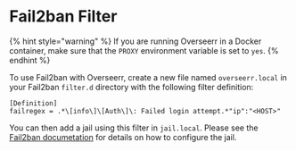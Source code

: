 # Fail2ban Filter

{% hint style="warning" %}
If you are running Overseerr in a Docker container, make sure that the `PROXY` environment variable is set to `yes`.
{% endhint %}

To use Fail2ban with Overseerr, create a new file named `overseerr.local` in your Fail2ban `filter.d` directory with the following filter definition:

```
[Definition]
failregex = .*\[info\]\[Auth\]\: Failed login attempt.*"ip":"<HOST>"
```

You can then add a jail using this filter in `jail.local`.  Please see the [Fail2ban documetation](https://www.fail2ban.org/wiki/index.php/Manual) for details on how to configure the jail.